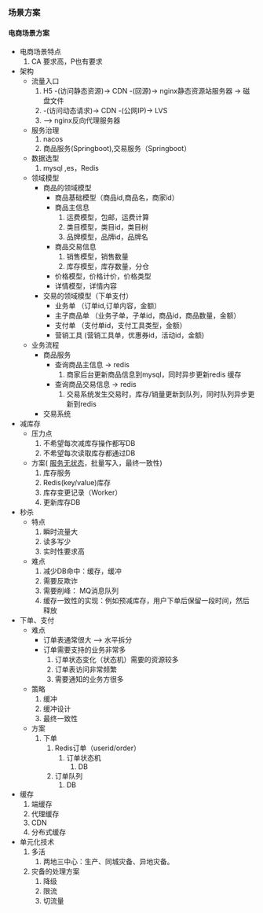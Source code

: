 ### 场景方案

#### 电商场景方案 
+ 电商场景特点
    1. CA 要求高，P也有要求
+ 架构
    + 流量入口
        1. H5 -(访问静态资源)-> CDN -(回源)-> nginx静态资源站服务器 -> 磁盘文件
        2. -(访问动态请求)-> CDN  -(公网IP)-> LVS
        3. --> nginx反向代理服务器
    + 服务治理
        1. nacos 
        2. 商品服务(Springboot),交易服务（Springboot）
    + 数据选型
        1. mysql ,es，Redis
    + 领域模型
        + 商品的领域模型
            + 商品基础模型（商品id,商品名，商家id）
            + 商品主信息
                1. 运费模型，包邮，运费计算
                2. 类目模型，类目id，类目树
                3. 品牌模型，品牌id，品牌名
            + 商品交易信息
                1. 销售模型，销售数量
                2. 库存模型，库存数量，分仓
            + 价格模型，价格计价，价格类型
            + 详情模型，详情内容
        +  交易的领域模型（下单支付）
            + 业务单 （订单id,订单内容，金额）
            + 主子商品单 （业务子单，子单id，商品id，商品数量，金额）
            + 支付单 （支付单id，支付工具类型，金额）
            + 营销工具 (营销工具单，优惠券id，活动id，金额) 
    + 业务流程
        + 商品服务
            + 查询商品主信息 -> redis 
               1. 商家后台更新商品信息到mysql，同时异步更新redis 缓存
            + 查询商品交易信息  -> redis 
               1. 交易系统发生交易时，库存/销量更新到队列，同时队列异步更新到redis 
        + 交易系统 
+ 减库存
   + 压力点
      1. 不希望每次减库存操作都写DB
      2. 不希望每次读取库存都通过DB
   + 方案( [服务无状态](https://www.redhat.com/zh/topics/cloud-native-apps/stateful-vs-stateless)，批量写入，最终一致性)
      1. 库存服务
      2. Redis(key/value)库存
      3. 库存变更记录（Worker）
      4. 更新库存DB 
+ 秒杀 
   + 特点
      1. 瞬时流量大
      2. 读多写少
      3. 实时性要求高
   + 难点
      1. 减少DB命中：缓存，缓冲
      2. 需要反欺诈 
      3. 需要削峰： MQ消息队列
      4. 缓存一致性的实现：例如预减库存，用户下单后保留一段时间，然后释放
+ 下单、支付
   + 难点
        + 订单表通常很大 —> 水平拆分
        + 订单需要支持的业务非常多
            1. 订单状态变化（状态机）需要的资源较多
            2. 订单表访问非常频繁
            3. 需要通知的业务方很多
   + 策略
       1. 缓冲
       2. 缓冲设计
       3. 最终一致性
   + 方案
       1. 下单
           1. Redis订单（userid/order）
               1. 订单状态机
                    1. DB
           1. 订单队列
               1. DB
+ 缓存
   1. 端缓存
   2. 代理缓存
   3. CDN
   4. 分布式缓存
+ 单元化技术
   1. 多活
      1. 两地三中心：生产、同城灾备、异地灾备。  
   2. 灾备的处理方案
      1. 降级
      2. 限流
      3. 切流量     
    
   
        